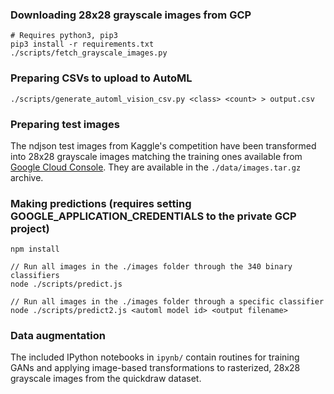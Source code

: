 ### Downloading 28x28 grayscale images from GCP

```
# Requires python3, pip3
pip3 install -r requirements.txt
./scripts/fetch_grayscale_images.py
```

### Preparing CSVs to upload to AutoML

```
./scripts/generate_automl_vision_csv.py <class> <count> > output.csv
```

### Preparing test images

The ndjson test images from Kaggle's competition have been transformed into 28x28
grayscale images matching the training ones available from [Google Cloud Console](https://console.cloud.google.com/storage/quickdraw_dataset/).
They are available in the `./data/images.tar.gz` archive.

### Making predictions (requires setting GOOGLE_APPLICATION_CREDENTIALS to the private GCP project)

```
npm install

// Run all images in the ./images folder through the 340 binary classifiers
node ./scripts/predict.js

// Run all images in the ./images folder through a specific classifier
node ./scripts/predict2.js <automl model id> <output filename>
```

### Data augmentation

The included IPython notebooks in `ipynb/` contain routines for training GANs and applying image-based transformations to rasterized, 28x28 grayscale images from the quickdraw dataset.
